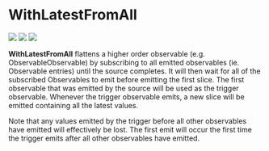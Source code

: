 # WithLatestFromAll

[![](../../../assets/godev.svg)](https://pkg.go.dev/github.com/reactivego/rx/test/WithLatestFromAll?tab=doc)
[![](../../../assets/godoc.svg)](https://godoc.org/github.com/reactivego/rx/test/WithLatestFromAll)
[![](../../../assets/rx.svg)](https://rxjs-dev.firebaseapp.com/api/operators/withLatestFrom)

**WithLatestFromAll** flattens a higher order observable (e.g. ObservableObservable)
by subscribing to all emitted observables (ie. Observable entries) until the
source completes. It will then wait for all of the subscribed Observables to
emit before emitting the first slice. The first observable that was emitted by
the source will be used as the trigger observable. Whenever the trigger
observable emits, a new slice will be emitted containing all the latest values.

Note that any values emitted by the trigger before all other observables have emitted will
effectively be lost. The first emit will occur the first time the trigger emits after all other
observables have emitted.
